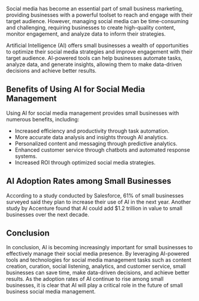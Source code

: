 
Social media has become an essential part of small business marketing, providing businesses with a powerful toolset to reach and engage with their target audience. However, managing social media can be time-consuming and challenging, requiring businesses to create high-quality content, monitor engagement, and analyze data to inform their strategies.

Artificial Intelligence (AI) offers small businesses a wealth of opportunities to optimize their social media strategies and improve engagement with their target audience. AI-powered tools can help businesses automate tasks, analyze data, and generate insights, allowing them to make data-driven decisions and achieve better results.

Benefits of Using AI for Social Media Management
------------------------------------------------

Using AI for social media management provides small businesses with numerous benefits, including:

* Increased efficiency and productivity through task automation.
* More accurate data analysis and insights through AI analytics.
* Personalized content and messaging through predictive analytics.
* Enhanced customer service through chatbots and automated response systems.
* Increased ROI through optimized social media strategies.

AI Adoption Rates among Small Businesses
----------------------------------------

According to a study conducted by Salesforce, 61% of small businesses surveyed said they plan to increase their use of AI in the next year. Another study by Accenture found that AI could add $1.2 trillion in value to small businesses over the next decade.

Conclusion
----------

In conclusion, AI is becoming increasingly important for small businesses to effectively manage their social media presence. By leveraging AI-powered tools and technologies for social media management tasks such as content creation, curation, social listening, analytics, and customer service, small businesses can save time, make data-driven decisions, and achieve better results. As the adoption rates of AI continue to rise among small businesses, it is clear that AI will play a critical role in the future of small business social media management.
